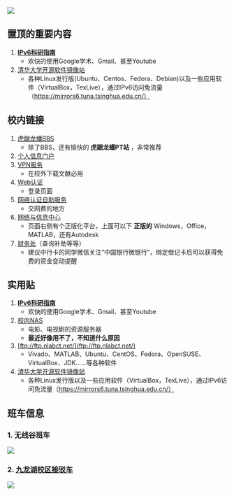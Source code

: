 ![](./res/SEU_small.jpg) 


## 置顶的重要内容  
1. [**IPv6科研指南**](IPv6/IPv6.md)  
    - 欢快的使用Google学术、Gmail、甚至Youtube  
2. [清华大学开源软件镜像站](https://mirrors.tuna.tsinghua.edu.cn/)  
    - 各种Linux发行版(Ubuntu、Centos、Fedora、Debian)以及一些应用软件（VirtualBox，TexLive），通过IPv6访问免流量（https://mirrors6.tuna.tsinghua.edu.cn/）  


## 校内链接  
1. [虎踞龙蟠BBS](http://bbs.seu.edu.cn/)  
    - 除了BBS，还有愉快的 **虎踞龙蟠PT站** ，非常推荐  
3. [个人信息门户](http://my.seu.edu.cn/)  
4. [VPN服务](https://vpn2.seu.edu.cn/)  
    - 在校外下载文献必用  
4. [Web认证](https://w.seu.edu.cn/)  
    - 登录页面  
5. [网络认证自助服务](https://selfservice.seu.edu.cn/selfservice/index.php)  
    - 交网费的地方  
6. [网络与信息中心](http://nic.seu.edu.cn/)  
    - 页面右侧有个正版化平台，上面可以下 **正版的** Windows，Office，MATLAB，还有Autodesk  
7. [财务处](http://caiwuchujf.seu.edu.cn/WFManager/login.jsp)（查询补助等等）  
    - 建议中行卡的同学微信关注“中国银行微银行”，绑定借记卡后可以获得免费的资金变动提醒  


## 实用贴  
1. [**IPv6科研指南**](IPv6/IPv6.md)  
    - 欢快的使用Google学术、Gmail、甚至Youtube  
2. [校内NAS](./posts/东南NAS.md)  
    - 电影、电视剧的资源服务器  
    - **最近好像用不了，不知道什么原因**  
3. [ftp://ftp.nlabct.net/](ftp://ftp.nlabct.net/)  
    - Vivado、MATLAB、Ubuntu、CentOS、Fedora、OpenSUSE、VirtualBox、JDK……等各种软件  
4. [清华大学开源软件镜像站](https://mirrors.tuna.tsinghua.edu.cn/)  
    - 各种Linux发行版以及一些应用软件（VirtualBox，TexLive），通过IPv6访问免流量（https://mirrors6.tuna.tsinghua.edu.cn/）  


## 班车信息  

### 1. 无线谷班车
![](./res/CNV.png)  

### 2. [九龙湖校区接驳车](http://zwc.seu.edu.cn/2015/0428/c4297a122944/page.htm)  
![](http://zwc.seu.edu.cn/_upload/article/8b/b3/f9ba7bfe44e590251108136d300d/1344970f-5e27-4db9-9903-4a128a3aa6c1.png)  
